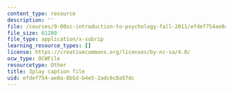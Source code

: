 ```yaml
---
content_type: resource
description: ''
file: /courses/9-00sc-introduction-to-psychology-fall-2011/efdef754ae0a8b5db4e52adc6c8a57dc_yBYebcVw8Zk.srt
file_size: 61280
file_type: application/x-subrip
learning_resource_types: []
license: https://creativecommons.org/licenses/by-nc-sa/4.0/
ocw_type: OCWFile
resourcetype: Other
title: 3play caption file
uid: efdef754-ae0a-8b5d-b4e5-2adc6c8a57dc
---
```

